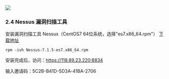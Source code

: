 
![](https://imgkr.cn-bj.ufileos.com/1b505d1d-079b-4586-8840-30ae644603bd.jpg)

### 2.4  Nessus 漏洞扫描工具

安装漏洞扫描工具 Nessus（CentOS7 64位系统，选择"es7.x86_64.rpm"）
[下载地址](https://www.tenable.com/downloads/nessus)

```shell
rpm -ivh Nessus-7.1.5-es7.x86_64.rpm
```
安装完成后，访问：https://118.89.23.220:8834

输入邀请码：5C2B-B41D-5D3A-41BA-2706